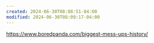 ```yaml
---
created: 2024-06-30T08:08:51-04:00
modified: 2024-06-30T08:09:17-04:00
---
```


https://www.boredpanda.com/biggest-mess-ups-history/
